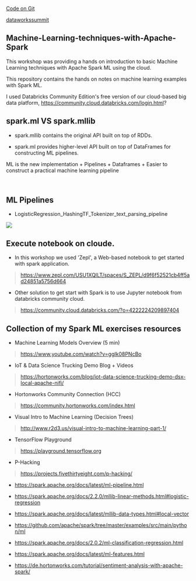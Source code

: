 [Code on Git](https://github.com/vivek-bombatkar/DataWorksSummit2018_Spark_ML/blob/master/README.md)




[dataworkssummit](https://dataworkssummit.com/berlin-2018/)


## Machine-Learning-techniques-with-Apache-Spark

This workshop was providing a hands on introduction to basic Machine Learning techniques with Apache Spark ML using the cloud. 

This repository contains the hands on notes on machine learning examples with Spark ML.

I used Databricks Community Edition's free version of our cloud-based big data platform, https://community.cloud.databricks.com/login.html?


## spark.ml VS spark.mllib

- spark.mllib contains the original API built on top of RDDs. 

- spark.ml provides higher-level API built on top of DataFrames for constructing ML pipelines.

ML is the new implementation + Pipelines + Dataframes + Easier to construct a practical machine learning pipeline
 

<br>

## ML Pipelines 

- LogisticRegression_HashingTF_Tokenizer_text_parsing_pipeline
<img src="./pics/LogisticRegression_HashingTF_Tokenizer_text_parsing_pipeline.jpg"  />

## Execute notebook on cloude.

- In this workshop we used 'Zepl', a Web-based notebook to get started with spark application. 
> https://www.zepl.com/USU1XQILT/spaces/S_ZEPL/d9f6f52521cb4ff5ad24851a5756d664

- Other solution to get start with Spark is to use Jupyter notebook from databricks community cloud.
> https://community.cloud.databricks.com/?o=4222224209897404


## Collection of my Spark ML exercises resources
- Machine Learning Models Overview (5 min)
> https://www.youtube.com/watch?v=ggIk08PNcBo																								

- IoT & Data Science Trucking Demo Blog + Videos	
> https://hortonworks.com/blog/iot-data-science-trucking-demo-dsx-local-apache-nifi/																								
- Hortonworks Community Connection (HCC)	
> https://community.hortonworks.com/index.html																								

- Visual Intro to Machine Learning (Decision Trees)	
> http://www.r2d3.us/visual-intro-to-machine-learning-part-1/																								
- TensorFlow Playground	
> https://playground.tensorflow.org																								

- P-Hacking	
> https://projects.fivethirtyeight.com/p-hacking/												

- https://spark.apache.org/docs/latest/ml-pipeline.html

- https://spark.apache.org/docs/2.2.0/mllib-linear-methods.html#logistic-regression

 - https://spark.apache.org/docs/latest/mllib-data-types.html#local-vector
 
 - https://github.com/apache/spark/tree/master/examples/src/main/python/ml
 
 - https://spark.apache.org/docs/2.0.2/ml-classification-regression.html
 
 - https://spark.apache.org/docs/latest/ml-features.html

- https://de.hortonworks.com/tutorial/sentiment-analysis-with-apache-spark/


